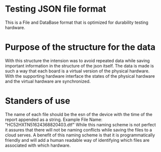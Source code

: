 # Testing JSON file format
This is a File and DataBase format that is optimized for durability testing hardware.

# Purpose of the structure for the data
With this structure the intension was to avoid repeated data while saving important information in the structure of the json itself.
The data is made is such a way that each board is a virtual version of the physical hardware.
With the supporting hardware interface the states of the physical hardware and the virtual hardware are synchronized.

# Standers of use
The name of each file should be the esn of the device with the time of the report appended as a string.
Example File Name: "HC52HXTN51624368820403.dtf"
While this naming scheme is not perfect it assures that there will not be naming conflicts while saving the files to a cloud serves.
A benefit of this naming scheme is that it is programmatically friendly and will add a human readable way of identifying which files are associated with which hardware.